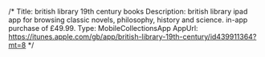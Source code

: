/*
Title: british library 19th century books
Description: british library ipad app for browsing classic novels, philosophy, history and science.  in-app purchase of £49.99.
Type: MobileCollectionsApp
AppUrl: https://itunes.apple.com/gb/app/british-library-19th-century/id439911364?mt=8
*/